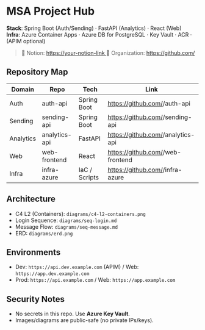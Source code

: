# MSA Project Hub

**Stack**: Spring Boot (Auth/Sending) · FastAPI (Analytics) · React (Web)  
**Infra**: Azure Container Apps · Azure DB for PostgreSQL · Key Vault · ACR · (APIM optional)

> 📘 Notion: [<https://your-notion-link>  ](https://eight-store-0c3.notion.site/252d8432636380f6bb7ecab2ec6c48e0)
> 🔗 Organization: https://github.com/<org>

## Repository Map
| Domain | Repo | Tech | Link |
|---|---|---|---|
| Auth | auth-api | Spring Boot | https://github.com/<org>/auth-api |
| Sending | sending-api | Spring Boot | https://github.com/<org>/sending-api |
| Analytics | analytics-api | FastAPI | https://github.com/<org>/analytics-api |
| Web | web-frontend | React | https://github.com/<org>/web-frontend |
| Infra | infra-azure | IaC / Scripts | https://github.com/<org>/infra-azure |

## Architecture
- C4 L2 (Containers): `diagrams/c4-l2-containers.png`
- Login Sequence: `diagrams/seq-login.md`
- Message Flow: `diagrams/seq-message.md`
- ERD: `diagrams/erd.png`

## Environments
- Dev: `https://api.dev.example.com` (APIM) / Web: `https://app.dev.example.com`
- Prod: `https://api.example.com` / Web: `https://app.example.com`

## Security Notes
- No secrets in this repo. Use **Azure Key Vault**.  
- Images/diagrams are public-safe (no private IPs/keys).
